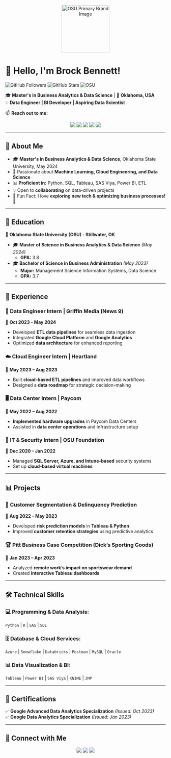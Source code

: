 <p align="center">
    <img src="[[https://brand.okstate.edu/site-files/images/brand-guide/primary-brand.png](https://digitalassets.okstate.edu/m/5edd2b756cf31c9c/original/Logo-Web-Ready.svg?io=transform:fit,width:2500&amp;amp;amp;quality=80)](https://education.okstate.edu/site-files/images/marketing_communication/logos/osu_brand/osu-brand-primary-full.png)" alt="OSU Primary Brand Image" width="150">
</p>

# 👋 Hello, I'm Brock Bennett!  

![GitHub Followers](https://img.shields.io/github/followers/brocktbennett?style=social)
![GitHub Stars](https://img.shields.io/github/stars/brocktbennett?style=social)
![OSU](https://img.shields.io/badge/Oklahoma%20State%20University-%23fe5c00?style=flat&logo=oklahomastate&logoColor=white)

🎓 **Master's in Business Analytics & Data Science** | 📍 **Oklahoma, USA**  
💡 **Data Engineer | BI Developer | Aspiring Data Scientist**  

📫 **Reach out to me:**  
<p align="center">
  <a href="mailto:brock.bennett@okstate.edu"><img src="https://img.shields.io/badge/Email-D14836?style=flat&logo=gmail&logoColor=white"></a>
  <a href="https://linkedin.com/in/brocktbennett/"><img src="https://img.shields.io/badge/LinkedIn-0077B5?style=flat&logo=linkedin&logoColor=white"></a>
  <a href="https://brocktbennett.com/"><img src="https://img.shields.io/badge/Portfolio-000000?style=flat&logo=About.me&logoColor=white"></a>
  <a href="https://github.com/brocktbennett"><img src="https://img.shields.io/badge/GitHub-100000?style=flat&logo=github&logoColor=white"></a>
  <a href="https://drive.google.com/file/d/1cPI_ODMYBRV1LbjaejKnt1numbhHUrpa/view?usp=sharing"><img src="https://img.shields.io/badge/Resume-4285F4?style=flat&logo=Google-Drive&logoColor=white"></a>
</p>

---

## 🚀 About Me 

- 🎓 **Master's in Business Analytics & Data Science**, Oklahoma State University, May 2024
- 🔬 Passionate about **Machine Learning, Cloud Engineering, and Data Science**
- 📊 **Proficient in:** Python, SQL, Tableau, SAS Viya, Power BI, ETL
- 💡 Open to **collaborating** on data-driven projects
- 🌟 Fun Fact: I love **exploring new tech & optimizing business processes!** 🚀

---

## 📜 Education  

📍 **Oklahoma State University (OSU) - Stillwater, OK**  
- 🎓 **Master of Science in Business Analytics & Data Science** *(May 2024)*  
  - **GPA:** 3.8  
- 🎓 **Bachelor of Science in Business Administration** *(May 2023)*  
  - **Major:** Management Science Information Systems, Data Science  
  - **GPA:** 3.7  

---

## 💼 Experience  

### **🚀 Data Engineer Intern | Griffin Media (News 9)**  
📅 **Oct 2023 – May 2024**  
- Developed **ETL data pipelines** for seamless data ingestion  
- Integrated **Google Cloud Platform** and **Google Analytics**  
- Optimized **data architecture** for enhanced reporting  

### **☁️ Cloud Engineer Intern | Heartland**  
📅 **May 2023 – Aug 2023**  
- Built **cloud-based ETL pipelines** and improved data workflows  
- Designed a **data roadmap** for strategic decision-making  

### **🖥️ Data Center Intern | Paycom**  
📅 **May 2022 – Aug 2022**  
- **Implemented hardware upgrades** in Paycom Data Centers  
- Assisted in **data center operations** and infrastructure setup  

### **🔐 IT & Security Intern | OSU Foundation**  
📅 **Dec 2020 – Jan 2022**  
- Managed **SQL Server, Azure, and Intune-based** security systems  
- Set up **cloud-based virtual machines**  

---

## 📊 Projects  

### **📌 Customer Segmentation & Delinquency Prediction**
📅 **Aug 2022 – May 2023**  
- Developed **risk prediction models** in **Tableau & Python**  
- Improved **customer retention strategies** using predictive analytics  

### **🏆 Pitt Business Case Competition (Dick’s Sporting Goods)**
📅 **Jan 2023 – Apr 2023**  
- Analyzed **remote work’s impact on sportswear demand**  
- Created **interactive Tableau dashboards**  

---

## 🛠️ Technical Skills  

### **💻 Programming & Data Analysis:**  
`Python` | `R` | `SAS` | `SQL`  

### **🗄️ Database & Cloud Services:**  
`Azure` | `Snowflake` | `Databricks` | `Postman` | `MySQL` | `Oracle`  

### **📊 Data Visualization & BI:**  
`Tableau` | `Power BI` | `SAS Viya` | `KNIME` | `JMP`  

---

## 📜 Certifications  

✅ **Google Advanced Data Analytics Specialization** *(Issued: Oct 2023)*  
✅ **Google Data Analytics Specialization** *(Issued: Jan 2023)*  

---

## 🔗 Connect with Me  

<p align="center">
  <a href="https://linkedin.com/in/brocktbennett"><img src="https://img.shields.io/badge/LinkedIn-0077B5?style=flat&logo=linkedin&logoColor=white"></a>
  <a href="https://github.com/brocktbennett"><img src="https://img.shields.io/badge/GitHub-181717?style=flat&logo=github&logoColor=white"></a>
  <a href="https://brocktbennett.com/"><img src="https://img.shields.io/badge/Portfolio-000000?style=flat&logo=About.me&logoColor=white"></a>
</p>

